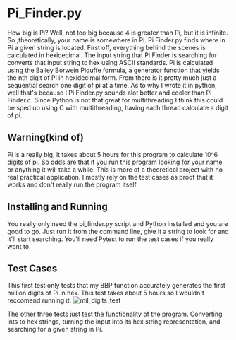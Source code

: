# Pi_Finder.py
How big is Pi? Well, not too big because 4 is greater than Pi, but it is infinite. So ,theoretically, your name is somewhere in Pi. Pi Finder.py finds where in Pi a given string is located. First off, everything behind the scenes is calculated in hexidecimal. The input string that Pi Finder is searching for converts that input string to hex using ASCII standards. Pi is calculated using the Bailey Borwein Plouffe formula, a generator function that yields the nth digit of Pi in hexidecimal form. From there is it pretty much just a sequential search one digit of pi at a time. As to why I wrote it in python, well that's because I Pi Finder.py sounds alot better and cooler than Pi Finder.c. Since Python is not that great for multithreading I think this could be sped up using C with multithreading, having each thread calculate a digit of pi.

## Warning(kind of)
Pi is a really big, it takes about 5 hours for this program to calculate 10^6 digits of pi. So odds are that if you run this program looking for your name or anything it will take a while. This is more of a theoretical project with no real practical application. I mostly rely on the test cases as proof that it works and don't really run the program itself. 

## Installing and Running
You really only need the pi_finder.py script and Python installed and you are good to go. Just run it from the command line, give it a string to look for and it'll start searching. You'll need Pytest to run the test cases if you really want to.

## Test Cases
This first test only tests that my BBP function accurately generates the first million digits of Pi in hex. This test takes about 5 hours so I wouldn't reccomend running it.
![mil_digits_test](https://user-images.githubusercontent.com/38610139/55774807-9330b280-5a4b-11e9-9b03-af191cc09793.png)

The other three tests just test the functionality of the program. Converting ints to hex strings, turning the input into its hex string representation, and searching for a given string in Pi.
